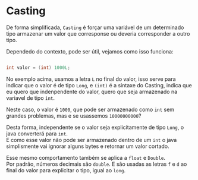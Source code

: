 # Casting

De forma simplificada, `Casting` é forçar uma variável de um determinado tipo armazenar um valor que corresponse ou deveria corresponder a outro tipo.

Dependedo do contexto, pode ser útil, vejamos como isso funciona:

```java

int valor = (int) 1000L;

```

No exemplo acima, usamos a letra `L` no final do valor, isso serve para indicar que o valor é de tipo `Long`, e `(int)` é a sintaxe do Casting, indica que eu quero que indenpendente do valor, quero que seja armazenado na variavel de tipo `int`.

Neste caso, o valor é `1000`, que pode ser armazenado como `int` sem grandes problemas, mas e se usassemos `10000000000`?

Desta forma, independente se o valor seja explicitamente de tipo `Long`, o java converterá para `int`.
<br/>
E como esse valor não pode ser armazenado dentro de um `int` o java simplismente vai ignorar alguns bytes e retornar um valor cortado.

Esse mesmo comportamento também se aplica a `float` e `Double`.
<br/>
Por padrão, números decimais são `double`. E são usadas as letras `f` e `d` ao final do valor para explicitar o tipo, igual ao `long`.